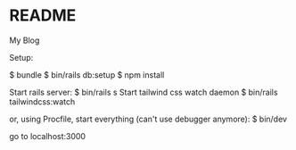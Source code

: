 # README

My Blog

Setup:

$ bundle
$ bin/rails db:setup
$ npm install

Start rails server:
$ bin/rails s
Start tailwind css watch daemon
$ bin/rails tailwindcss:watch

or, using Procfile, start everything (can't use debugger anymore):
$ bin/dev

go to localhost:3000

